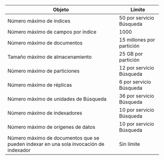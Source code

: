 Objeto|Límite
---|---
Número máximo de índices|50 por servicio Búsqueda
Número máximo de campos por índice|1000
Número máximo de documentos|15 millones por partición
Tamaño máximo de almacenamiento|25 GB por partición
Número máximo de particiones|12 por servicio Búsqueda
Número máximo de réplicas|6 por servicio Búsqueda
Número máximo de unidades de Búsqueda|36 por servicio Búsqueda
Número máximo de indexadores|10 por servicio Búsqueda
Número máximo de orígenes de datos|10 por servicio Búsqueda
Número máximo de documentos que se pueden indexar en una sola invocación de indexador|Sin límite

<!---HONumber=August15_HO7-->
